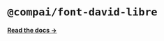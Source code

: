 # `@compai/font-david-libre`

[**Read the docs &rarr;**](https://components.ai/docs/typefaces/david-libre)
